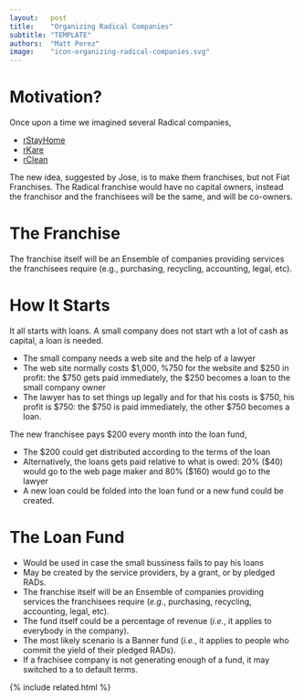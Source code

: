 ```yaml
---
layout:   post
title:    "Organizing Radical Companies"
subtitle: "TEMPLATE"
authors:  "Matt Perez"
image:    "icon-organizing-radical-companies.svg"
---
```


<div style='display:none; '>
 <p>Once upon a time we described several Radical companies. This is another motivation.</p>
</div>

<h1>Motivation?</h1>
 <p>Once upon a time we imagined several Radical companies,</p>
  <ul>
   <li><a href="https://radicalcompanies.com/2022/05/12/rstayhome" target="_blank">rStayHome</a></li>
   <li><a href="https://radicalcompanies.com/2022/05/13/rkare" target="_blank">rKare</a></li>
   <li><a href="https://radicalcompanies.com/2022/05/14/rclean" target="_blank">rClean</a></li>
  </ul>
 <p>The new idea, suggested by Jose, is to make them franchises, but not Fiat Franchises. The Radical franchise would have no capital owners, instead the franchisor and the franchisees will be the same, and will be co-owners.</p>

<h1>The Franchise</h1>
 <p>The franchise itself will be an Ensemble of companies providing services the franchisees require (e.g., purchasing, recycling, accounting, legal, etc).</p>

<h1>How It Starts</h1>
 <p>It all starts with loans. A small company does not start wth a lot of cash as capital, a loan is needed.</p>
  <ul>
   <li>The small company needs a web site and the help of a lawyer</li>
   <li>The web site normally costs $1,000, %750 for the website and $250 in profit: the $750 gets paid immediately, the $250 becomes a loan to the small company owner</li>
   <li>The lawyer has to set things up legally and for that his costs is $750, his profit is $750: the $750 is paid immediately, the other $750 becomes a loan.</li>
  </ul> 
 <p>The new franchisee pays $200 every month into the loan fund,</p>
  <ul>
   <li>The $200 could get distributed according to the terms of the loan</li>
   <li>Alternatively, the loans gets paid relative to what is owed: 20% ($40) would go to the web page maker and 80% ($160) would go to the lawyer</li>
   <li>A new loan could be folded into the loan fund or a new fund could be created.</li>
  </ul>

<h1>The Loan Fund</h1>
  <ul>
   <li>Would be used in case the small bussiness fails to pay his loans</li>
   <li>May be created by the service providers, by a grant, or by pledged RADs.</li>
   <li>The franchise itself will be an Ensemble of companies providing services the franchisees require (<em>e.g.</em>, purchasing, recycling, accounting, legal, etc).</li>
   <li>The fund itself could be a percentage of revenue (<em>i.e.</em>, it applies to everybody in the company).</li>
   <li>The most likely scenario is a Banner fund (<em>i.e.</em>, it applies to people who commit the yield of their pledged RADs).</li>
   <li>If a frachisee company is not generating enough of a fund, it may switched to a to default terms.</li>
  </ul>

{% include related.html %}